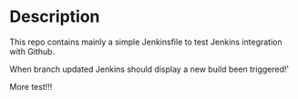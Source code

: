 # Description

This repo contains mainly a simple Jenkinsfile to test Jenkins integration with Github.

When branch updated Jenkins should display a new build been triggered!'

More test!!!
